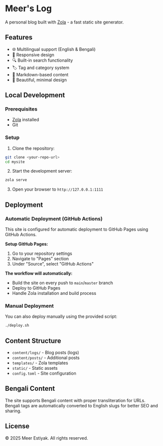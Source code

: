 # Meer's Log

A personal blog built with [Zola](https://www.getzola.org/) - a fast static site generator.

## Features

- 🌐 Multilingual support (English & Bengali)
- 📱 Responsive design
- 🔍 Built-in search functionality
- 🏷️ Tag and category system
- 📝 Markdown-based content
- 🎨 Beautiful, minimal design

## Local Development

### Prerequisites

- [Zola](https://www.getzola.org/documentation/getting-started/installation/) installed
- Git

### Setup

1. Clone the repository:
```bash
git clone <your-repo-url>
cd mysite
```

2. Start the development server:
```bash
zola serve
```

3. Open your browser to `http://127.0.0.1:1111`

## Deployment

### Automatic Deployment (GitHub Actions)

This site is configured for automatic deployment to GitHub Pages using GitHub Actions.

**Setup GitHub Pages:**

1. Go to your repository settings
2. Navigate to "Pages" section
3. Under "Source", select "GitHub Actions"

**The workflow will automatically:**
- Build the site on every push to `main`/`master` branch
- Deploy to GitHub Pages
- Handle Zola installation and build process

### Manual Deployment

You can also deploy manually using the provided script:

```bash
./deploy.sh
```

## Content Structure

- `content/logs/` - Blog posts (logs)
- `content/posts/` - Additional posts
- `templates/` - Zola templates
- `static/` - Static assets
- `config.toml` - Site configuration

## Bengali Content

The site supports Bengali content with proper transliteration for URLs. Bengali tags are automatically converted to English slugs for better SEO and sharing.

## License

© 2025 Meer Estiyak. All rights reserved.
